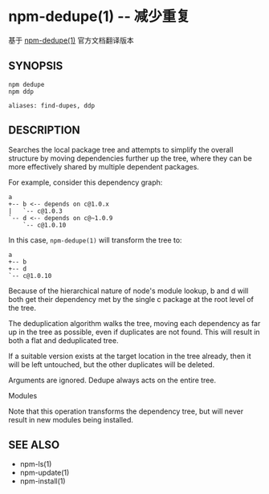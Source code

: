 npm-dedupe(1) -- 减少重复
===================================
基于 [npm-dedupe(1)](https://github.com/npm/npm/blob/latest/doc/cli/npm-dedupe.md) 官方文档翻译版本

## SYNOPSIS

    npm dedupe
    npm ddp

    aliases: find-dupes, ddp

## DESCRIPTION

Searches the local package tree and attempts to simplify the overall
structure by moving dependencies further up the tree, where they can
be more effectively shared by multiple dependent packages.

For example, consider this dependency graph:

    a
    +-- b <-- depends on c@1.0.x
    |   `-- c@1.0.3
    `-- d <-- depends on c@~1.0.9
        `-- c@1.0.10

In this case, `npm-dedupe(1)` will transform the tree to:

    a
    +-- b
    +-- d
    `-- c@1.0.10

Because of the hierarchical nature of node's module lookup, b and d will both get their dependency met by the single c package at the root level of the tree.

The deduplication algorithm walks the tree, moving each dependency as far up in the tree as possible, even if duplicates are not found. This will result in both a flat and deduplicated tree.

If a suitable version exists at the target location in the tree already, then it will be left untouched, but the other duplicates will be deleted.

Arguments are ignored. Dedupe always acts on the entire tree.

Modules

Note that this operation transforms the dependency tree, but will never result in new modules being installed.

## SEE ALSO

* npm-ls(1)
* npm-update(1)
* npm-install(1)
